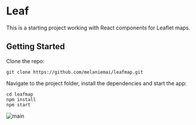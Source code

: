 # Leaf

This is a starting project working with React components for Leaflet maps.

## Getting Started

Clone the repo:

```
git clone https://github.com/melaniemai/leafmap.git
```

Navigate to the project folder, install the dependencies and start the app:
```
cd leafmap
npm install
npm start
```

![main](https://github.com/melaniemai/leafmap/assets/44130793/ae039a1c-28dc-42f2-ae7d-36314fa6af9c)
